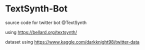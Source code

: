 # TextSynth-Bot

source code for twitter bot @TextSynth

using https://bellard.org/textsynth/

dataset using https://www.kaggle.com/darkknight98/twitter-data
